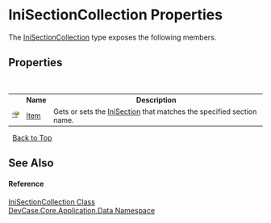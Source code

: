 # IniSectionCollection Properties
 

The <a href="T_DevCase_Core_Application_Data_IniSectionCollection">IniSectionCollection</a> type exposes the following members.


## Properties
&nbsp;<table><tr><th></th><th>Name</th><th>Description</th></tr><tr><td>![Public property](media/pubproperty.gif "Public property")</td><td><a href="P_DevCase_Core_Application_Data_IniSectionCollection_Item">Item</a></td><td>
Gets or sets the <a href="T_DevCase_Core_Application_Data_IniSection">IniSection</a> that matches the specified section name.</td></tr></table>&nbsp;
<a href="#inisectioncollection-properties">Back to Top</a>

## See Also


#### Reference
<a href="T_DevCase_Core_Application_Data_IniSectionCollection">IniSectionCollection Class</a><br /><a href="N_DevCase_Core_Application_Data">DevCase.Core.Application.Data Namespace</a><br />